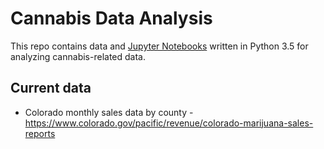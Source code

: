 # Cannabis Data Analysis
This repo contains data and [Jupyter Notebooks](http://jupyter.org/) written in Python 3.5 for analyzing cannabis-related data.

## Current data
* Colorado monthly sales data by county - https://www.colorado.gov/pacific/revenue/colorado-marijuana-sales-reports
